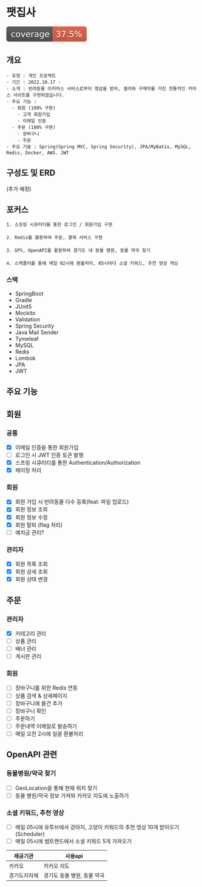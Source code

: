 # 팻집사
![test coverage](.github/badges/jacoco.svg)

## 개요
``````
- 유형 : 개인 프로젝트
- 기간 : 2022.10.17 -
- 소개 : 반려동물 이커머스 서비스로부터 영감을 받아, 셀러와 구매자를 가진 전통적인 커머스 사이트를 구현하였습니다. 
- 주요 기능 : 
  - 회원 (100% 구현)
    - 고객 회원가입 
    - 이메일 인증
  - 주문 (100% 구현)
    - 장바구니 
    - 주문
- 주요 기술 : Spring(Spring MVC, Spring Security), JPA/MyBatis, MySQL, Redis, Docker, AWS. JWT
``````

## 구성도 및 ERD
(추가 예정)

##  포커스

```bash
1. 스프링 시큐러티를 통한 로그인 / 회원가입 구현

2. Redis를 활용하여 주문, 결제 서비스 구현

3. GPS, OpenAPI를 활용하여 경기도 내 동물 병원, 동물 약국 찾기

4. 스케줄러를 통해 매일 02시에 환불처리, 05시마다 소셜 키워드, 추천 영상 캐싱 
```

### 스택
- SpringBoot
- Gradle
- JUnit5
- Mockito
- Validation
- Spring Security
- Java Mail Sender
- Tymeleaf
- MySQL
- Redis
- Lombok
- JPA
- JWT

## 주요 기능
## 회원
### 공통
- [x] 이메일 인증을 통한 회원가입
- [ ] 로그인 시 JWT 인증 토큰 발행
- [x] 스프링 시큐러티를 통한 Authentication/Authorization 
- [x] 페이징 처리
### 회원
- [x] 회원 가입 시 반려동물 다수 등록(feat. 파일 업로드)
- [x] 회원 정보 조회
- [x] 회원 정보 수정
- [x] 회원 탈퇴 (flag 처리)
- [ ] 예치금 관리?
### 관리자
- [x] 회원 목록 조회
- [x] 회원 상세 조회
- [x] 회원 상태 변경

## 주문
### 관리자
- [x] 카테고리 관리
- [ ] 상품 관리
- [ ] 배너 관리
- [ ] 게시판 관리
### 회원
- [ ] 장바구니를 위한 Redis 연동
- [ ] 상품 검색 & 상세페이지
- [ ] 장바구니에 물건 추가
- [ ] 장바구니 확인
- [ ] 주문하기
- [ ] 주문내역 이메일로 발송하기
- [ ] 매일 오전 2시에 일괄 환불처리

## OpenAPI 관련
### 동물병원/약국 찾기 
- [ ] GeoLocation을 통해 현재 위치 찾기
- [ ] 동물 병원/약국 정보 가져와 카카오 지도에 노출하기
### 소셜 키워드, 추천 영상
- [ ] 매일 05시에 유투브에서 강아지, 고양이 키워드의 추천 영상 10개 받아오기 (Scheduler)
- [ ] 매일 05시에 썸트랜드에서 소셜 키워드 5개 가져오기 

|제공기관|사용api|
|---|---|
|카카오|카카오 지도|
|경기도지자체|경기도 동물 병원, 동물 약국|